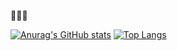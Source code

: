 
:put_litter_in_its_place::put_litter_in_its_place::put_litter_in_its_place:

[![Anurag's GitHub stats](https://github-readme-stats.vercel.app/api?username=YoKv&hide=stars&count_private=true&show_icons=true&theme=dark)](https://github.com/YoKv/github-readme-stats)                                       [![Top Langs](https://github-readme-stats.vercel.app/api/top-langs/?username=YoKv&layout=compact&theme=dark)](https://github.com/anuraghazra/github-readme-stats)

